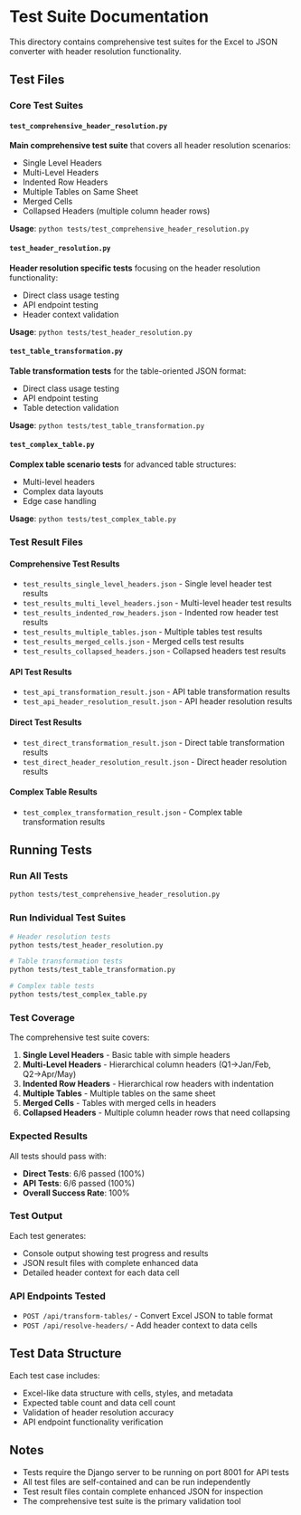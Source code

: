 # Test Suite Documentation

This directory contains comprehensive test suites for the Excel to JSON converter with header resolution functionality.

## Test Files

### Core Test Suites

#### `test_comprehensive_header_resolution.py`
**Main comprehensive test suite** that covers all header resolution scenarios:
- Single Level Headers
- Multi-Level Headers  
- Indented Row Headers
- Multiple Tables on Same Sheet
- Merged Cells
- Collapsed Headers (multiple column header rows)

**Usage**: `python tests/test_comprehensive_header_resolution.py`

#### `test_header_resolution.py`
**Header resolution specific tests** focusing on the header resolution functionality:
- Direct class usage testing
- API endpoint testing
- Header context validation

**Usage**: `python tests/test_header_resolution.py`

#### `test_table_transformation.py`
**Table transformation tests** for the table-oriented JSON format:
- Direct class usage testing
- API endpoint testing
- Table detection validation

**Usage**: `python tests/test_table_transformation.py`

#### `test_complex_table.py`
**Complex table scenario tests** for advanced table structures:
- Multi-level headers
- Complex data layouts
- Edge case handling

**Usage**: `python tests/test_complex_table.py`

### Test Result Files

#### Comprehensive Test Results
- `test_results_single_level_headers.json` - Single level header test results
- `test_results_multi_level_headers.json` - Multi-level header test results
- `test_results_indented_row_headers.json` - Indented row header test results
- `test_results_multiple_tables.json` - Multiple tables test results
- `test_results_merged_cells.json` - Merged cells test results
- `test_results_collapsed_headers.json` - Collapsed headers test results

#### API Test Results
- `test_api_transformation_result.json` - API table transformation results
- `test_api_header_resolution_result.json` - API header resolution results

#### Direct Test Results
- `test_direct_transformation_result.json` - Direct table transformation results
- `test_direct_header_resolution_result.json` - Direct header resolution results

#### Complex Table Results
- `test_complex_transformation_result.json` - Complex table transformation results

## Running Tests

### Run All Tests
```bash
python tests/test_comprehensive_header_resolution.py
```

### Run Individual Test Suites
```bash
# Header resolution tests
python tests/test_header_resolution.py

# Table transformation tests
python tests/test_table_transformation.py

# Complex table tests
python tests/test_complex_table.py
```

### Test Coverage

The comprehensive test suite covers:

1. **Single Level Headers** - Basic table with simple headers
2. **Multi-Level Headers** - Hierarchical column headers (Q1→Jan/Feb, Q2→Apr/May)
3. **Indented Row Headers** - Hierarchical row headers with indentation
4. **Multiple Tables** - Multiple tables on the same sheet
5. **Merged Cells** - Tables with merged cells in headers
6. **Collapsed Headers** - Multiple column header rows that need collapsing

### Expected Results

All tests should pass with:
- **Direct Tests**: 6/6 passed (100%)
- **API Tests**: 6/6 passed (100%)
- **Overall Success Rate**: 100%

### Test Output

Each test generates:
- Console output showing test progress and results
- JSON result files with complete enhanced data
- Detailed header context for each data cell

### API Endpoints Tested

- `POST /api/transform-tables/` - Convert Excel JSON to table format
- `POST /api/resolve-headers/` - Add header context to data cells

## Test Data Structure

Each test case includes:
- Excel-like data structure with cells, styles, and metadata
- Expected table count and data cell count
- Validation of header resolution accuracy
- API endpoint functionality verification

## Notes

- Tests require the Django server to be running on port 8001 for API tests
- All test files are self-contained and can be run independently
- Test result files contain complete enhanced JSON for inspection
- The comprehensive test suite is the primary validation tool 